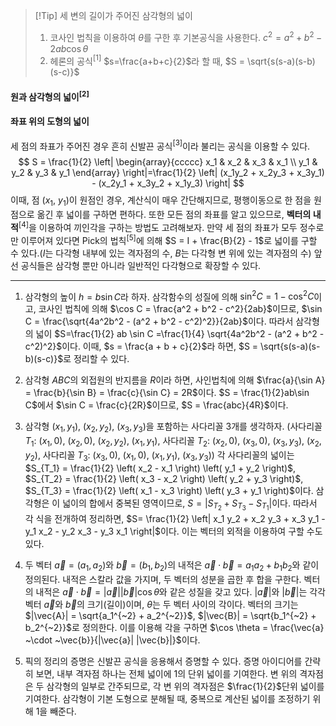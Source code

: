 >[!Tip] 세 변의 길이가 주어진 삼각형의 넓이
>1. 코사인 법칙을 이용하여 $\theta$를 구한 후 기본공식을 사용한다.
>$c^2=a^2+b^2-2ab \cos \theta$
>2. 헤론의 공식$^{[1]}$
>$s=\frac{a+b+c}{2}$라 할 때, $S = \sqrt{s(s-a)(s-b)(s-c)}$

#### 원과 삼각형의 넓이$^{[2]}$

#### 좌표 위의 도형의 넓이

세 점의 좌표가 주어진 경우 흔히 신발끈 공식$^{[3]}$이라 불리는 공식을 이용할 수 있다. 
$$
S = \frac{1}{2} \left| \begin{array}{ccccc} x_1 & x_2 & x_3 & x_1 \\ y_1 & y_2 & y_3 & y_1 \end{array} \right|=\frac{1}{2} \left| (x_1y_2 + x_2y_3 + x_3y_1) - (x_2y_1 + x_3y_2 + x_1y_3) \right|
$$
이때, 점 $(x_1, ~y_1)$이 원점인 경우, 계산식이 매우 간단해지므로, 평행이동으로 한 점을 원점으로 옮긴 후 넓이를 구하면 편하다. 또한 모든 점의 좌표를 알고 있으므로, **벡터의 내적**$^{[4]}$을 이용하여 끼인각을 구하는 방법도 고려해보자. 만약 세 점의 좌표가 모두 정수로만 이루어져 있다면 Pick의 법칙$^{[5]}$에 의해 $S = I + \frac{B}{2} - 1$로 넓이를 구할 수 있다.($I$는 다각형 내부에 있는 격자점의 수, $B$는 다각형 변 위에 있는 격자점의 수) 앞선 공식들은 삼각형 뿐만 아니라 일반적인 다각형으로 확장할 수 있다.

---

1. 삼각형의 높이 $h = b \sin C$라 하자. 삼각함수의 성질에 의해 $\sin^2 C = 1 - \cos^2 C$이고, 코사인 법칙에 의해 $\cos C = \frac{a^2 + b^2 - c^2}{2ab}$이므로, $\sin C = \frac{\sqrt{4a^2b^2 - (a^2 + b^2 - c^2)^2}}{2ab}$이다. 따라서 삼각형의 넓이 $S=\frac{1}{2} ab \sin C =\frac{1}{4} \sqrt{4a^2b^2 - (a^2 + b^2 - c^2)^2}$이다. 이때, $s = \frac{a + b + c}{2}$라 하면, $S = \sqrt{s(s-a)(s-b)(s-c)}$로 정리할 수 있다.

2. 삼각형 $ABC$의 외접원의 반지름을 $R$이라 하면, 사인법칙에 의해 $\frac{a}{\sin A} = \frac{b}{\sin B} = \frac{c}{\sin C} = 2R$이다. $S = \frac{1}{2}ab\sin C$에서 $\sin C = \frac{c}{2R}$이므로, $S = \frac{abc}{4R}$이다.

3. 삼각형 $(x_1, y_1)$, $(x_2, y_2)$, $(x_3, y_3)$을 포함하는 사다리꼴 3개를 생각하자. (사다리꼴 $T_1$: $(x_1, 0)$, $(x_2, 0)$, $(x_2, y_2)$, $(x_1, y_1)$, 사다리꼴 $T_2$: $(x_2, 0)$, $(x_3, 0)$, $(x_3, y_3)$, $(x_2, y_2)$, 사다리꼴 $T_3$: $(x_3, 0)$, $(x_1, 0)$, $(x_1, y_1)$, $(x_3, y_3)$) 각 사다리꼴의 넓이는 $S_{T_1} = \frac{1}{2} \left( x_2 - x_1 \right) \left( y_1 + y_2 \right)$, $S_{T_2} = \frac{1}{2} \left( x_3 - x_2 \right) \left( y_2 + y_3 \right)$, $S_{T_3} = \frac{1}{2} \left( x_1 - x_3 \right) \left( y_3 + y_1 \right)$이다. 삼각형은 이 넓이의 합에서 중복된 영역이므로, $S = |S_{T_2} +S_{T_3}-S_{T_1}|$이다. 따라서 각 식을 전개하여 정리하면, $S= \frac{1}{2} \left| x_1 y_2 + x_2 y_3 + x_3 y_1 - y_1 x_2 - y_2 x_3 - y_3 x_1 \right|$이다. 이는 벡터의 외적을 이용하여 구할 수도 있다.

4. 두 벡터 $\vec{a} = (a_1, a_2)$와 $\vec{b} = (b_1, b_2)$의 내적은 $\vec{a} \cdot \vec{b} = a_1 a_2 + b_1 b_2$와 같이 정의된다. 내적은 스칼라 값을 가지며, 두 벡터의 성분을 곱한 후 합을 구한다. 벡터의 내적은 $\vec{a} \cdot \vec{b} = |\vec{a}| |\vec{b}| \cos \theta$와 같은 성질을 갖고 있다. $|\vec{a}|$와 $|\vec{b}|$는 각각 벡터 $\vec{a}$와 $\vec{b}$의 크기(길이)이며, $\theta$는 두 벡터 사이의 각이다. 벡터의 크기는 $|\vec{A}| = \sqrt{a_1^{~2} + a_2^{~2}}$, $|\vec{B}| = \sqrt{b_1^{~2} + b_2^{~2}}$로 정의한다. 이를 이용해 각을 구하면 $\cos \theta = \frac{\vec{a} ~\cdot ~\vec{b}}{|\vec{a}| |\vec{b}|}$이다.

5. 픽의 정리의 증명은 신발끈 공식을 응용해서 증명할 수 있다. 증명 아이디어를 간략히 보면, 내부 격자점 하나는 전체 넓이에 $1$의 단위 넓이를 기여한다. 변 위의 격자점은 두 삼각형의 일부로 간주되므로, 각 변 위의 격자점은 $\frac{1}{2}$단위 넓이를 기여한다. 삼각형이 기본 도형으로 분해될 때, 중복으로 계산된 넓이를 조정하기 위해 $1$을 빼준다.